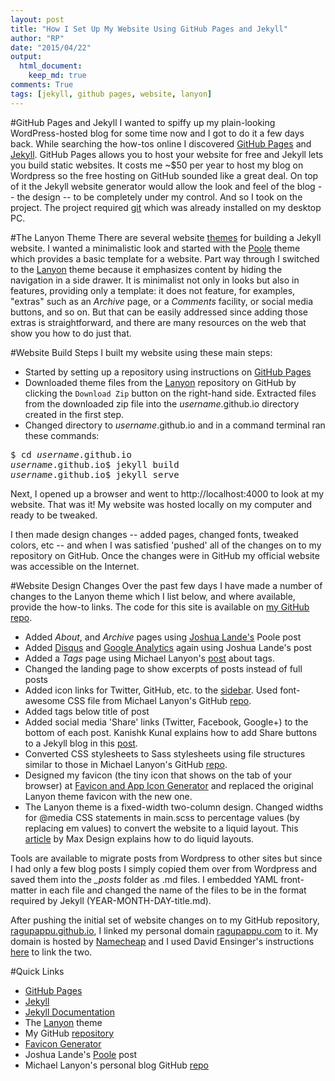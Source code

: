 ```yaml
---
layout: post
title: "How I Set Up My Website Using GitHub Pages and Jekyll"
author: "RP"
date: "2015/04/22"
output:
  html_document:
    keep_md: true
comments: True
tags: [jekyll, github pages, website, lanyon]
---
```

#GitHub Pages and Jekyll
I wanted to spiffy up my plain-looking WordPress-hosted blog for some time now and I got to do it a few days back. While searching the how-tos online I discovered [GitHub Pages](https://pages.github.com/) and [Jekyll](http://www.jekyllrb.com/). GitHub Pages allows you to host your website for free and Jekyll lets you build static websites. It costs me ~$50 per year to host my blog on Wordpress so the free hosting on GitHub sounded like a great deal. On top of it the Jekyll website generator would allow the look and feel of the blog -- the design -- to be completely under my control. And so I took on the project. The project required [git](http://git-scm.com/) which was already installed on my desktop PC.

#The Lanyon Theme
There are several website [themes](http://jekyllthemes.org/) for building a Jekyll website. I wanted a minimalistic look and started with the [Poole](http://www.getpoole.com/) theme which provides a basic template for a website. Part way through I switched to the [Lanyon](http://lanyon.getpoole.com/) theme because it emphasizes content by hiding the navigation in a side drawer. It is minimalist not only in looks but also in features, providing only a template: it does not feature, for examples, "extras" such as an _Archive_ page, or a _Comments_ facility, or social media buttons, and so on. But that can be easily addressed since adding those extras is straightforward, and there are many resources on the web that show you how to do just that.

#Website Build Steps
I built my website using these main steps:

* Started by setting up a repository using instructions on [GitHub Pages](https://pages.github.com/)
* Downloaded theme files from the [Lanyon](https://github.com/poole/lanyon) repository on GitHub by clicking the `Download Zip` button on the right-hand side. Extracted files from the downloaded zip file into the _username_.github.io directory created in the first step.
* Changed directory to _username_.github.io and in a command terminal ran these commands:
<pre>
$ cd <i>username</i>.github.io
<i>username</i>.github.io$ jekyll build
<i>username</i>.github.io$ jekyll serve
</pre>
Next, I opened up a browser and went to http://localhost:4000 to look at my website. That was it! My website was hosted locally on my computer and ready to be tweaked.

I then made design changes -- added pages, changed fonts, tweaked colors, etc -- and when I was satisfied 'pushed' all of the changes on to my repository on GitHub. Once the changes were in GitHub my official website was accessible on the Internet.

#Website Design Changes
Over the past few days I have made a number of changes to the Lanyon theme which I list below, and where available, provide the how-to links. The code for this site is available on [my GitHub repo](https://github.com/ragupappu/ragupappu.github.io/).

* Added _About_, and _Archive_ pages using [Joshua Lande's](http://joshualande.com/jekyll-github-pages-poole/) Poole post
* Added [Disqus](https://disqus.com/) and [Google Analytics](http://www.google.com/analytics/) again using Joshua Lande's post
* Added a _Tags_ page using Michael Lanyon's [post](http://blog.lanyonm.org/articles/2013/11/21/alphabetize-jekyll-page-tags-pure-liquid.html) about tags.
* Changed the landing page to show excerpts of posts instead of full posts
* Added icon links for Twitter, GitHub, etc. to the [sidebar](https://github.com/ragupappu/ragupappu.github.io/blob/master/_includes/sidebar.html). Used font-awesome CSS file from Michael Lanyon's GitHub [repo](https://github.com/lanyonm/lanyonm.github.io).
* Added tags below title of post
* Added social media 'Share' links (Twitter, Facebook, Google+) to the bottom of each post. Kanishk Kunal explains how to add Share buttons to a Jekyll blog in this [post](http://codingtips.kanishkkunal.in/share-buttons-jekyll/).
* Converted CSS stylesheets to Sass stylesheets using file structures similar to those in Michael Lanyon's GitHub [repo](https://github.com/lanyonm/lanyonm.github.io).
* Designed my favicon (the tiny icon that shows on the tab of your browser) at [Favicon and App Icon Generator](http://www.favicon-generator.org/) and replaced the original Lanyon theme favicon with the new one.
* The Lanyon theme is a fixed-width two-column design. Changed widths for @media CSS statements in main.scss to percentage values (by replacing em values) to convert the website to a liquid layout. This [article](http://maxdesign.com.au/articles/liquid/) by Max Design explains how to do liquid layouts.

Tools are available to migrate posts from Wordpress to other sites but since I had only a few blog posts I simply copied them over from Wordpress and saved them into the <i>_posts</i> folder as .md files. I embedded YAML front-matter in each file and changed the name of the files to be in the format required by Jekyll (YEAR-MONTH-DAY-title.md).

After pushing the initial set of website changes on to my GitHub repository, [ragupappu.github.io](http://ragupappu.github.io/), I linked my personal domain [ragupappu.com](https://www.ragupappu.com) to it. My domain is hosted by [Namecheap](http://www.namecheap.com) and I used David Ensinger's instructions [here](http://davidensinger.com/2013/03/setting-the-dns-for-github-pages-on-namecheap/) to link the two.

#Quick Links
* [GitHub Pages]()
* [Jekyll](http://jekyllrb.com/)
* [Jekyll Documentation](http://jekyllrb.com/docs/home/)
* The [Lanyon](http://lanyon.getpoole.com/) theme
* My GitHub [repository](http://github.com/ragupappu/ragupappu.github.io)
* [Favicon Generator](http://www.favicon-generator.org/)
* Joshua Lande's [Poole](http://joshualande.com/jekyll-github-pages-poole/) post
* Michael Lanyon's personal blog GitHub [repo](https://github.com/lanyonm/lanyonm.github.io)
